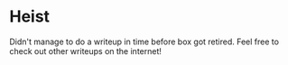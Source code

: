# Heist

Didn't manage to do a writeup in time before box got retired. Feel free to check out other writeups on the internet!
